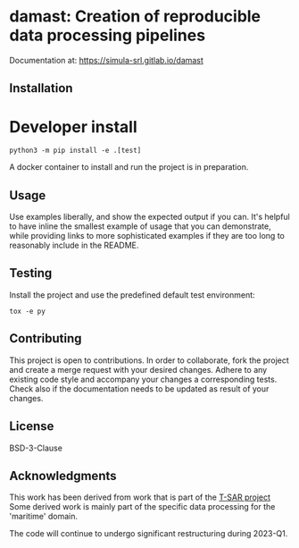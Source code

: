 # damast: Creation of reproducible data processing pipelines

Documentation at: https://simula-srl.gitlab.io/damast

## Installation

# Developer install
    python3 -m pip install -e .[test]

A docker container to install and run the project is in preparation.

## Usage

Use examples liberally, and show the expected output if you can. It's helpful to have inline the smallest example of
usage that you can demonstrate, while providing links to more sophisticated examples if they are too long to reasonably
include in the README.


## Testing

Install the project and use the predefined default test environment:

    tox -e py

## Contributing

This project is open to contributions. In order to collaborate, fork the project and create a merge request with your
desired changes.
Adhere to any existing code style and accompany your changes a corresponding tests. Check also if the documentation
needs to be updated
as result of your changes.

## License
BSD-3-Clause

## Acknowledgments

This work has been derived from work that is part of the [T-SAR project](https://www.simula.no/research/projects/t-sar)
Some derived work is mainly part of the specific data processing for the 'maritime' domain.

The code will continue to undergo significant restructuring during 2023-Q1.
